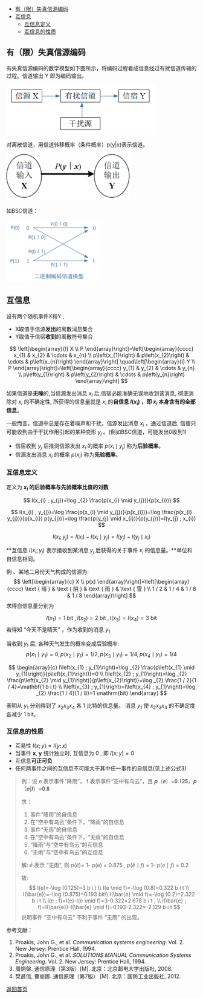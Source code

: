 - [有（限）失真信源编码](#有限失真信源编码)
- [互信息](#互信息)
  - [互信息定义](#互信息定义)
  - [互信息的性质](#互信息的性质)


## 有（限）失真信源编码

有失真信源编码的数学模型如下图所示，将编码过程看成信息经过有扰信道传输的过程。信道输出 Y 即为编码输出。

![](https://raw.githubusercontent.com/timerring/picgo/master/picbed/image-20221014103056798.png)

对离散信道，用信道转移概率（条件概率）p(y|x)表示信道。

![](https://raw.githubusercontent.com/timerring/picgo/master/picbed/image-20221014103343649.png)

如BSC信道：

![](https://raw.githubusercontent.com/timerring/picgo/master/picbed/image-20221014103406732.png)

## 互信息

设有两个随机事件X和Y ,

+ X取值于信源**发出**的离散消息集合
+ Y取值于信宿**收到**的离散符号集合

$$
\left[\begin{array}{l}
X \\
P
\end{array}\right]=\left[\begin{array}{cccc}
x_{1} & x_{2} & \cdots & x_{n} \\
p\left(x_{1}\right) & p\left(x_{2}\right) & \cdots & p\left(x_{n}\right)
\end{array}\right] \quad\left[\begin{array}{l}
Y \\
P
\end{array}\right]=\left[\begin{array}{cccc}
y_{1} & y_{2} & \cdots & y_{n} \\
p\left(y_{1}\right) & p\left(y_{2}\right) & \cdots & p\left(y_{n}\right)
\end{array}\right]
$$

如果信道是**无噪**的,当信源发出消息  $x_{i}$  后,信宿必能准确无误地收到该消息, 彻底消除对  $x_{i}$  的不确定性, 所获得的信息量就是  $x_{i}$  的**自信息  $I(x_{i})$ ，即 $x_{i}$ 本身含有的全部信息**。

一般而言，信道中总是存在着噪声和干扰，信源发出消息  $x_{i}$ ，通过信道后, 信宿只可能收到由于干扰作用引起的某种变形 $y_{j}$ 。(例如BSC信道，可能发出0收到1)

+ 信宿收到  $y_{j}$  后推测信源发出  $x_{i}$  的概率  $p(x_{i} \mid y_{j})$  称为**后验概率**。
+ 信源发出消息  $x_{i}$  的概率  $p(x_{i})$  称为**先验概率**。

### 互信息定义

定义为  **$x_{i}$  的后验概率与先验概率比值的对数**

$$
I(x_{i} ; y_{j})=\log _{2} \frac{p(x_{i} \mid y_{j})}{p(x_{i})}
$$



$$
I(x_{i} ; y_{j})=\log \frac{p(x_{i} \mid y_{j})}{p(x_{i})}=\log \frac{p(x_{i} y_{j})}{p(x_{i}) p(y_{j})}=\log \frac{p(y_{j} \mid x_{i})}{p(y_{j})}=I(y_{j} ; x_{i})
$$



$$
I(x_{i} ; y_{j})=I(x_{i})-I(x_{i} \mid y_{j})=I(y_{j})-I(y_{j} \mid x_{i})
$$


**互信息  $I(x_{i} ; y_{j})$  表示接收到某消息  $y_{j}$  后获得的关于事件  $x_{i}$  的信息量。**单位和自信息相同。



例  、某地二月份天气构成的信源为:
$$
\left[\begin{array}{c}
X \\
p(x)
\end{array}\right]=\left[\begin{array}{cccc}
\text { 晴 } & \text { 阴 } & \text { 雨 } & \text { 雪 } \\
1 / 2 & 1 / 4 & 1 / 8 & 1 / 8
\end{array}\right]
$$
求得自信息量分别为

$$
I\left(x_{1}\right)=1 \text { bit }, I\left(x_{2}\right)=2 \text { bit }, I\left(x_{3}\right)=I\left(x_{4}\right)=3 \text { bit }
$$
若得知 “今天不是晴天” ，作为收到的消息  $y_{1}$ 

当收到  $y_{1}$  后, 各种天气发生的概率变成后验概率:
$$
p\left(x_{1} \mid y_{1}\right)=0, p\left(x_{2} \mid y_{1}\right)=1 / 2, p\left(x_{3} \mid y_{1}\right)=1 / 4, p\left(x_{4} \mid y_{1}\right)=1 / 4
$$

$$
\begin{array}{c}
I\left(x_{1} ; y_{1}\right)=\log _{2} \frac{p\left(x_{1} \mid y_{1}\right)}{p\left(x_{1}\right)}=0 \\
I\left(x_{2} ; y_{1}\right)=\log _{2} \frac{p\left(x_{2} \mid y_{1}\right)}{p\left(x_{2}\right)}=\log _{2} \frac{1 / 2}{1 / 4}=\mathbf{1 b i t} \\
I\left(x_{3} ; y_{1}\right)=I\left(x_{4} ; y_{1}\right)=\log _{2} \frac{1 / 4}{1 / 8}=1 \mathrm{bit}
\end{array}
$$

表明从  $y_{1}$  分别得到了  $x_{2} x_{3} x_{4}$  各 1 比特的信息量。 消息  $y_{1}$  使  $x_{2} x_{3} x_{4}$  的不确定度各减少  1 bit。

### 互信息的性质

- 互易性  $I(x ; y)=I(y ; x)$ 
- 当事件  $\mathbf{x}$,  $\mathbf{y}$  统计独立时,  互信息为 0 , 即  $I(x ; y)=0$
- 互信息**可正可负**
- 任何两事件之间的互信息不可能大于其中任一事件的自信息(见上述公式3)

> 例：设 e 表示事件“降雨”， f 表示事件“空中有乌云”，且 𝒑（𝒆）=𝟎.𝟏𝟐𝟓，𝒑（𝒆|𝒇）=𝟎.𝟖
>
> 求：
>
> 1. 事件“降雨”的自信息
> 2. 在“空中有乌云”条件下，“降雨”的自信息
> 3. 事件“无雨”的自信息
> 4. 在“空中有乌云”条件下，“无雨”的自信息
> 5. “降雨”与“空中有乌云”的互信息
> 6. “无雨”与“空中有乌云”的互信息
>
> 解:  $\bar{e}$  表示 “无雨”, 则  $p(\bar{e})$= 1- p(e) = 0.875 ,  $p(\bar{e} \mid f)$ = 1- $p(e \mid f)$ = 0.2
>
> 故:
> $$
> I(e)=-\log (0.125)=3 b i t \\
> I(e \mid f)=-\log (0.8)=0.322 b i t \\
> I(\bar{e})=-\log (0.875)=0.193  bit\\
> I(\bar{e} \mid f)=-\log (0.2)=2.322 b i t \\
> I(e ; f)=I(e)-I(e \mid f)=3-0.322=2.678 b i t ; \\
> I(\bar{e} ; f)=I(\bar{e})-I(\bar{e} \mid f)=0.193-2.322=-2.129 b i t
> $$
> 说明事件 “空中有乌云” 不利于事件 “无雨” 的出现。

参考文献：

1. Proakis, John G., et al. *Communication systems engineering*. Vol. 2. New Jersey: Prentice Hall, 1994.
2. Proakis, John G., et al. *SOLUTIONS MANUAL Communication Systems Engineering*. Vol. 2. New Jersey: Prentice Hall, 1994.
3. 周炯槃. 通信原理（第3版）[M\]. 北京：北京邮电大学出版社, 2008.
4. 樊昌信, 曹丽娜. 通信原理（第7版） [M\]. 北京：国防工业出版社, 2012.



[返回首页](https://github.com/timerring/information-theory)